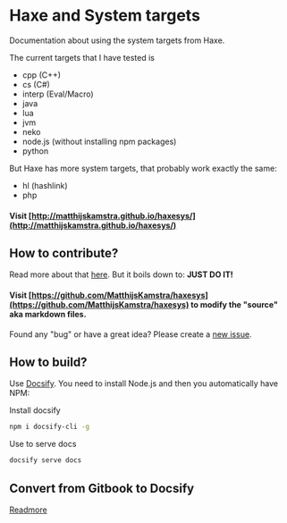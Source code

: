# Haxe and System targets

Documentation about using the system targets from Haxe.

The current targets that I have tested is

- cpp (C++)
- cs (C#)
- interp (Eval/Macro)
- java
- lua
- jvm
- neko
- node.js (without installing npm packages)
- python

But Haxe has more system targets, that probably work exactly the same:

- hl (hashlink)
- php

#### Visit [http://matthijskamstra.github.io/haxesys/](http://matthijskamstra.github.io/haxesys/)

## How to contribute?

Read more about that [here](contribute.md).
But it boils down to: **JUST DO IT!**

#### Visit [https://github.com/MatthijsKamstra/haxesys](https://github.com/MatthijsKamstra/haxesys) to modify the "source" aka markdown files.

Found any "bug" or have a great idea? Please create a [new issue](https://github.com/MatthijsKamstra/haxesys/issues/new).

## How to build?

Use [Docsify](https://docsify.js.org/#/quickstart).
You need to install Node.js and then you automatically have NPM:

Install docsify

```bash
npm i docsify-cli -g
```

Use to serve docs

```bash
docsify serve docs
```

## Convert from Gitbook to Docsify

[Readmore](Docsify.md)

